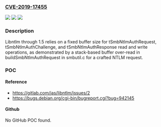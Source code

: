 ### [CVE-2019-17455](https://cve.mitre.org/cgi-bin/cvename.cgi?name=CVE-2019-17455)
![](https://img.shields.io/static/v1?label=Product&message=n%2Fa&color=blue)
![](https://img.shields.io/static/v1?label=Version&message=n%2Fa&color=blue)
![](https://img.shields.io/static/v1?label=Vulnerability&message=n%2Fa&color=brighgreen)

### Description

Libntlm through 1.5 relies on a fixed buffer size for tSmbNtlmAuthRequest, tSmbNtlmAuthChallenge, and tSmbNtlmAuthResponse read and write operations, as demonstrated by a stack-based buffer over-read in buildSmbNtlmAuthRequest in smbutil.c for a crafted NTLM request.

### POC

#### Reference
- https://gitlab.com/jas/libntlm/issues/2
- https://bugs.debian.org/cgi-bin/bugreport.cgi?bug=942145

#### Github
No GitHub POC found.

